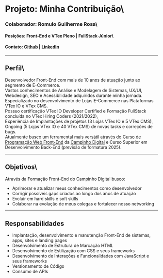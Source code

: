 # **Projeto:** Minha Contribuição\
### **Colaborador:** Romulo Guilherme Rosa\
#### **Posições:** Front-End e VTex Pleno | FullStack Júnior\
#### **Contato:** [Github](https://github.com/romulorosadev)  |  [LinkedIn](https://www.linkedin.com/in/romulorosadev/)

---

## **Perfil**\
Desenvolvedor Front-End com mais de 10 anos de atuação junto ao segmento de E-Commerce.\
Vastos conhecimentos de Análise e Modelagem de Sistemas, UX/UI, Webdesign, SEO e Acessibilidade adquiridos durante minha jornada.\
Especializado no desenvolvimento de Lojas E-Commerce nas Plataformas VTex IO e VTex CMS.\
Possuo certificação VTex IO Developer Certified e Formação FullStack concluída no VTex Hiring Coders (2021/2022),\
Experiência de Implantações de projetos (3 Lojas VTex IO e 5 VTex CMS), Ongoing (5 Lojas VTex IO e 40 VTex CMS) de novas tasks e correções de bugs.\
Atualmente busco um ferramental mais versátil através do [Curso de Programação Web Front-End](https://www.campinhodigital.org/programa%C3%A7%C3%A3o-web-front-end) da [Campinho Digital](https://www.campinhodigital.org/) e Curso Superior em Desenvolvimento Back-End (previsão de formatura 2025).

---

## **Objetivos**\
Através da Formação Front-End do Campinho Digital busco:
* Aprimorar e atualizar meus conhecimentos como desenvolvedor
* Corrigir possíveis gaps criados ao longo dos anos de atuação
* Evoluir em hard skills e soft skills
* Colaborar na evolução de meus colegas e fortalecer nosso networking

---

## **Responsabilidades**
* Implantação, desenvolvimento e manutenção Front-End de sistemas, apps, sites e landing pages
* Desenvolvimento de Estrutura de Marcação HTML
* Desenvolvimento de Estilização com CSS e seus frameworks
* Desenvolvimento de Interações e Funcionalidades com JavaScript e seus frameworks
* Versionamento de Código
* Consumo de APIs
